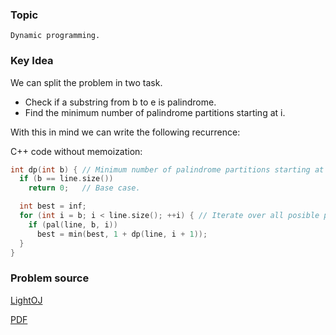 
### Topic

    Dynamic programming.


### Key Idea

We can split the problem in two task.

- Check if a substring from b to e is palindrome.
- Find the minimum number of palindrome partitions starting at i.

With this in mind we can write the following recurrence:


C++ code without memoization:

```c++
int dp(int b) { // Minimum number of palindrome partitions starting at b.
  if (b == line.size())
    return 0;   // Base case.

  int best = inf;
  for (int i = b; i < line.size(); ++i) { // Iterate over all posible partitions.
    if (pal(line, b, i))
      best = min(best, 1 + dp(line, i + 1));
  }
}
```

### Problem source


[LightOJ](http://lightoj.com/volume_showproblem.php?problem=1044)


[PDF](http://lightoj.com/volume_showproblem.php?problem=1044&language=english&type=pdf)
